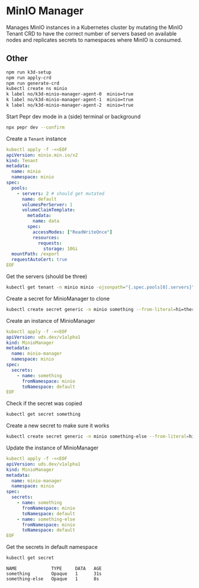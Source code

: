 # MinIO Manager

Manages MinIO instances in a Kubernetes cluster by mutating the MinIO Tenant CRD to have the correct number of servers based on available nodes and replicates secrets to namespaces where MinIO is consumed.



## Other

```bash
npm run k3d-setup   
npm run apply-crd   
npm run generate-crd
kubectl create ns minio
k label no/k3d-minio-manager-agent-0  minio=true
k label no/k3d-minio-manager-agent-1  minio=true
k label no/k3d-minio-manager-agent-2  minio=true
```

Start Pepr dev mode in a (side) terminal or background
```bash
npx pepr dev --confirm
```

Create a `Tenant` instance
```yaml
kubectl apply -f -<<EOF
apiVersion: minio.min.io/v2
kind: Tenant
metadata:
  name: minio
  namespace: minio
spec:
  pools:
    - servers: 2 # should get mutated
      name: default
      volumesPerServer: 1
      volumeClaimTemplate:
        metadata:
          name: data
        spec:
          accessModes: ["ReadWriteOnce"]
          resources:
            requests:
              storage: 10Gi
  mountPath: /export
  requestAutoCert: true
EOF
```

Get the servers (should be three)

```bash
kubectl get tenant -n minio minio -ojsonpath="{.spec.pools[0].servers}"
```

Create a secret for MinioManager to clone

```bash
kubectl create secret generic -n minio something --from-literal=hi=there
```

Create an instance of MinioManager

```yaml
kubectl apply -f -<<EOF
apiVersion: uds.dev/v1alpha1
kind: MinioManager
metadata:
  name: minio-manager
  namespace: minio
spec:
  secrets:
    - name: something
      fromNamespace: minio
      toNamespace: default
EOF
```

Check if the secret was copied

```bash
kubectl get secret something
```

Create a new secret to make sure it works

```bash
kubectl create secret generic -n minio something-else --from-literal=hi=there
```

Update the instance of MinioManager

```yaml
kubectl apply -f -<<EOF
apiVersion: uds.dev/v1alpha1
kind: MinioManager
metadata:
  name: minio-manager
  namespace: minio
spec:
  secrets:
    - name: something
      fromNamespace: minio
      toNamespace: default
    - name: something-else
      fromNamespace: minio
      toNamespace: default
EOF
```

Get the secrets in default namespace

```bash
kubectl get secret 
```

```output
NAME             TYPE     DATA   AGE
something        Opaque   1      31s
something-else   Opaque   1      8s
```
